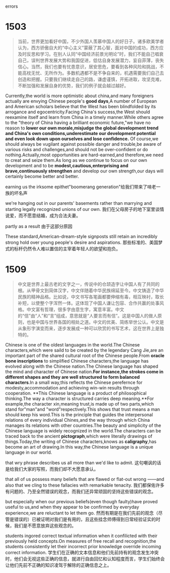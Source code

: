 errors

# 1503
> 当前，世界更加看好中国，不少外国人羡慕中国人的好日子。诸多欧美学者认为，西方骄傲自大的“中心主义”蒙蔽了其心智，面对中国的成功，西方应及时反思和学习。在别人认同“中国经济前景光明论”时，我们不能自己唱衰自己，误判世界发展大势和我国促进，低估自身发展潜力，妄自菲薄，丧失信心。当然，我们也要有忧患意识，居安思危，要看到各种风险和挑战，不能高枕无忧、无所作为。多数机遇都不是不争自来的，机遇需要我们自己去创造和把握。只要我们继续走自己的路，谦虚谨慎，开拓进取，攻坚克难，不断加强和发展自身的优势，我们的例子就会越过越好。

Currently,the world is more optimistic about china,and many foreigners actually are envying Chinese people's **good days**,A number of European and American scholars believe that the West has been blindfolded by its arrogance and egocentricity.Facing China's success,the West should reexamine itself and learn from China in a timely manner.While others agree to the "theory of China having a brilliant economic future,"we have no reason to **lower our own morale,misjudge the global development trend and China's own conditions,underestimate our development potential and even look down upon ourselves and lose confidence.**
Of course,we should always be vugilant against possible danger and trouble,be aware of various risks and challenges,and should not be over-confident or do nothing.Actually,most opportunities are hard-earned,and therefore,we need to creat and seize them.As long as we continue to focus on our own development and to be **modest,cautious,enterprising and brave,continuously strengthen** and develop our own strength,our days will certainly become better and better.

earning us the irksome epithet"boomerang generation"给我们带来了啃老一族的坏名声

we're hanging out in our parents' basements rather than marrying and starting legally recognized unions of our own.
我们在父母房子的地下室里谈情说爱，而不愿意结婚，成为合法夫妻。

partly as a result 由于这部分原因

These standard,American-dream-style signposts still retain an incredibly strong hold over young people's desire and aspirations.
那些标准的、美国梦式的标杆仍然令人难以置信的主宰着年轻人的欲望和抱负。

# 1509
> 中文是世界上最古老的文字之一，传说中的仓颉造字让中国人有了共同的根。从甲骨文到简体汉字，中文伴随着中华民族绵延至今。中文铸造了中华民族的精神品格。比如说，中文书写各笔画都要伸缩有毒，相互映衬，取长补短，以使整个字浑然一体。这体现了中国人谦让包容、合作共赢的处事风格。中文富有哲理，很多字由意生字，寓意丰富。中文的“信”由“人”和“言”组成，意思就是“人要言而有信”。这是中国人的做人原则，也是中国与世界各国的相处之道。中文的优美、简练举世公认。中文是从象形字演变而来，逐步发展成一种可以欣赏的书写艺术，这在世界上是独特的。

Chinese is one of the oldest languages in the world.The Chinese characters,which were saild to be created by the legendary Cang Jie,are an important part of the shared cultural root of the Chinese people.From **oracle bone inscriptions** to simplified Chinese characters,the language has evolved along with the Chinese nation.The Chinese language has shaped the mind and character of Chinese nation.**For instance,the strokes come in different shapes and they are well structured to form balanced characters**.In a small way,this reflects the Chinese perefernce for modesty,accommodation and achieving win-win results through cooperation.
**This Chinese language is a product of philosophical thinking.The way a character is structured carries deep meaning.**For example,the character xin,meaning trust,is made up of two parts,which stand for"man"and "word"respectively.This shows that trust means a man should keep his word.This is the principle that guides the interpersonal relations of every individual Chines,and the way through which China manages its relations with other countries.The beauty and simplicity of the Chinese language is widely recognized in the world.The characters can be traced back to the ancient **pictograph**,which were literally drawings of things.Today,the writing of Chinese characters,knows as **caligraphy**,has become an art of drawing.In this way,the Chinese language is a unique language in our world.

that wry phrase describes us all more than we'd like to admit.
这句嘲讽的话是给我们大家的写照，而我们却不大愿意承认。

that all of us possess many beliefs that are flawed or flat-out wrong ——and also that we cling to these fallacies with remarkable tenacity.
我们都保佑许多有问题的、乃至全然错误的观念，而我们还异常顽固的坚持这些错误的观念。

but especially when our previous beliefs(even though faulty)have proved useful to us,and when they appear to be confirmed by everyday experience,we are reluctant to let them go.
然而有期是在我们先前的观念（尽管是错误的）已被证明对我们是有用的，且这些挂念师傅得到日常经验证实的时候，我们是不愿意放弃这些观念的。

students ingored correct textual information when it confilicted with their previously held concepts.On measures of free recall and recognition,the students consistently let their incorrect prior knowledge override incoming correct information.
学生们在正确的文本信息和他们先前持有的观念发生冲突时，他们会无视这些正确的信息，就进行自由回忆和认知程度而言，学生们始终会让他们先前不正确的知识凌驾于解除的正确信息之上。




















































